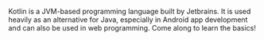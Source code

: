 Kotlin is a JVM-based programming language built by Jetbrains. It is used heavily as an alternative for Java, especially in Android app development and can also be used in web programming. Come along to learn the basics!